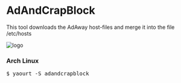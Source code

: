 AdAndCrapBlock
==============

This tool downloads the AdAway  host-files and merge it into the file /etc/hosts

<img src="https://github.com/memoryleakx/AdAndCrapBlock/blob/master/icons/aacblock_big.png?raw=true" alt="logo" border="0">

<h3>Arch Linux</h3>
<pre>
$ yaourt -S adandcrapblock
</pre>

